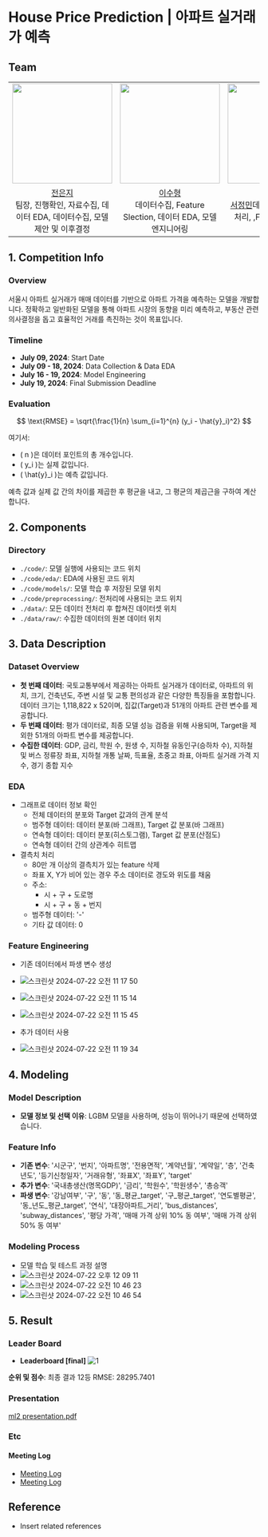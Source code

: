 # House Price Prediction | 아파트 실거래가 예측

## Team

<table>
  <tr>
    <td ><img src="https://github.com/UpstageAILab3/upstage-ml-regression-ml2/assets/106630911/cc00f390-3789-4a05-8ace-035760a1df3f" width="200" ></td>
    <td><img src="https://github.com/UpstageAILab3/upstage-ml-regression-ml2/assets/106630911/a9f6008c-660a-49ae-9511-a2a89d38617e" width="200" ></td>
    <td><img src="https://github.com/UpstageAILab3/upstage-ml-regression-ml2/assets/106630911/7862e894-5fc7-416d-a6eb-8d319078bd58" width="200" ></td>
    <td><img src="https://github.com/UpstageAILab3/upstage-ml-regression-ml2/assets/106630911/22fe8a0c-78a8-44b1-ae09-071154098ed4" width="200" ></td>
    <td><img src="https://github.com/UpstageAILab3/upstage-ml-regression-ml2/assets/106630911/1b5b877c-eece-4e50-b9a0-a8ec43c36a88" width="200" ></td>
  </tr>
  <tr>
    <td align="center"><a href="https://github.com/UpstageAILab">전은지</a><br>팀장, 진행확인, 자료수집, 데이터 EDA, 데이터수집, 모델제안 및 이후결정</td>
    <td align="center"><a href="https://github.com/UpstageAILab">이수형</a><br>데이터수집, Feature Slection, 데이터 EDA, 모델 엔지니어링</td>
    <td align="center"><a href="https://github.com/UpstageAILab">서정민</a><br">데이터수집, 데이터 전처리, ,Feature Selection </td>
    <td align="center"><a href="https://github.com/UpstageAILab">이지윤</a><br>데이터수집, 파생 데이터 생성, 데이터 전처리</td>
    <td align="center"><a href="https://github.com/UpstageAILab">이승미</a><br>데이터수집, 데이터 전처리Feature Slection, 데이터 EDA</td>
  </tr>
</table>

## 1. Competition Info

### Overview
서울시 아파트 실거래가 매매 데이터를 기반으로 아파트 가격을 예측하는 모델을 개발합니다. 정확하고 일반화된 모델을 통해 아파트 시장의 동향을 미리 예측하고, 부동산 관련 의사결정을 돕고 효율적인 거래를 촉진하는 것이 목표입니다.

### Timeline
- **July 09, 2024**: Start Date
- **July 09 - 18, 2024**: Data Collection & Data EDA
- **July 16 - 19, 2024**: Model Engineering
- **July 19, 2024**: Final Submission Deadline

### Evaluation
$$
\text{RMSE} = \sqrt{\frac{1}{n} \sum_{i=1}^{n} (y_i - \hat{y}_i)^2}
$$

여기서:
- \( n \)은 데이터 포인트의 총 개수입니다.
- \( y_i \)는 실제 값입니다.
- \( \hat{y}_i \)는 예측 값입니다.

예측 값과 실제 값 간의 차이를 제곱한 후 평균을 내고, 그 평균의 제곱근을 구하여 계산합니다.

## 2. Components

### Directory
- `./code/`: 모델 실행에 사용되는 코드 위치
- `./code/eda/`: EDA에 사용된 코드 위치
- `./code/models/`: 모델 학습 후 저장된 모델 위치
- `./code/preprocessing/`: 전처리에 사용되는 코드 위치
- `./data/`: 모든 데이터 전처리 후 합쳐진 데이터셋 위치
- `./data/raw/`: 수집한 데이터의 원본 데이터 위치

## 3. Data Description

### Dataset Overview
- **첫 번째 데이터**: 국토교통부에서 제공하는 아파트 실거래가 데이터로, 아파트의 위치, 크기, 건축년도, 주변 시설 및 교통 편의성과 같은 다양한 특징들을 포함합니다. 데이터 크기는 1,118,822 x 52이며, 집값(Target)과 51개의 아파트 관련 변수를 제공합니다.
- **두 번째 데이터**: 평가 데이터로, 최종 모델 성능 검증을 위해 사용되며, Target을 제외한 51개의 아파트 변수를 제공합니다.
- **수집한 데이터**: GDP, 금리, 학원 수, 원생 수, 지하철 유동인구(승하차 수), 지하철 및 버스 정류장 좌표, 지하철 개통 날짜, 득표율, 초중고 좌표, 아파트 실거래 가격 지수, 경기 종합 지수

### EDA
- 그래프로 데이터 정보 확인
  - 전체 데이터의 분포와 Target 값과의 관계 분석
  - 범주형 데이터: 데이터 분포(바 그래프), Target 값 분포(바 그래프)
  - 연속형 데이터: 데이터 분포(히스토그램), Target 값 분포(산점도)
  - 연속형 데이터 간의 상관계수 히트맵
- 결측치 처리
  - 80만 개 이상의 결측치가 있는 feature 삭제
  - 좌표 X, Y가 비어 있는 경우 주소 데이터로 경도와 위도를 채움
  - 주소:
    - 시 + 구 + 도로명
    - 시 + 구 + 동 + 번지
  - 범주형 데이터: '-'
  - 기타 값 데이터: 0

### Feature Engineering
- 기존 데이터에서 파생 변수 생성
- ![스크린샷 2024-07-22 오전 11 17 50](https://github.com/user-attachments/assets/3aa8ad37-2884-4da4-956a-a71cf1256f73)
- ![스크린샷 2024-07-22 오전 11 15 14](https://github.com/user-attachments/assets/a1d4c4e4-2edd-44e5-9ed2-efed822185bd)
- ![스크린샷 2024-07-22 오전 11 15 45](https://github.com/user-attachments/assets/ff2397e7-d7c6-4c67-9594-04927fe3cdc5)

- 추가 데이터 사용
- ![스크린샷 2024-07-22 오전 11 19 34](https://github.com/user-attachments/assets/35335d95-03ec-470b-a53b-57a919c09311)


## 4. Modeling

### Model Description
- **모델 정보 및 선택 이유**: LGBM 모델을 사용하며, 성능이 뛰어나기 때문에 선택하였습니다.

### Feature Info
- **기존 변수**: '시군구', '번지', '아파트명', '전용면적', '계약년월', '계약일', '층', '건축년도', '등기신청일자', '거래유형', '좌표X', '좌표Y', 'target'
- **추가 변수**: '국내총생산(명목GDP)', '금리', '학원수', '학원생수', '총승객'
- **파생 변수**: '강남여부', '구', '동', '동_평균_target', '구_평균_target', '연도별평균', '동_년도_평균_target', '연식', '대장아파트_거리', 'bus_distances', 'subway_distances', '평당 가격', '매매 가격 상위 10% 동 여부', '매매 가격 상위 50% 동 여부'

### Modeling Process
- 모델 학습 및 테스트 과정 설명
- ![스크린샷 2024-07-22 오후 12 09 11](https://github.com/user-attachments/assets/1c3e786e-b70b-490e-a0e4-e0aa74d693a6)
- ![스크린샷 2024-07-22 오전 10 46 23](https://github.com/user-attachments/assets/46687595-9603-437d-8584-2449b57f2fea)
- ![스크린샷 2024-07-22 오전 10 46 54](https://github.com/user-attachments/assets/f7325b81-c6ba-4492-91d1-d2ed8c60d1bb)




## 5. Result

### Leader Board
- **Leaderboard [final]**
![1](https://github.com/user-attachments/assets/58316167-ec0c-4d48-8006-9622d224a10c)


**순위 및 점수**: 최종 결과 12등 RMSE: 28295.7401

### Presentation
[ml2 presentation.pdf](https://github.com/user-attachments/files/16327451/ml2.presentation.pdf)


### Etc

#### Meeting Log
- [Meeting Log](https://www.notion.so/Regression-dacd070d20764a4a84cb70eb670f4205?pvs=4)
- [Meeting Log](https://www.notion.so/220c1f424a7c46daadb28d11bd2ad2a2?pvs=4)

## Reference
- Insert related references
